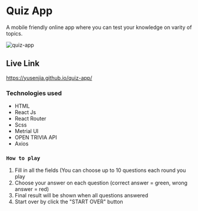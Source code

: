 # Quiz App

A mobile friendly online app where you can test your knowledge on varity of topics.

![quiz-app](https://user-images.githubusercontent.com/60796582/174885956-cdfe6bc6-548d-4ab5-b15c-a26fde1c1469.png)


## Live Link

https://yusenjia.github.io/quiz-app/

### Technologies used
- HTML
- React Js
- React Router
- Scss
- Metrial UI
- OPEN TRIVIA API
- Axios

### `How to play`

1. Fill in all the fields (You can choose up to 10 questions each round you play
2. Choose your answer on each question (correct answer = green, wrong answer = red)
3. Final result will be shown when all questions answered
4. Start over by click the "START OVER" button
